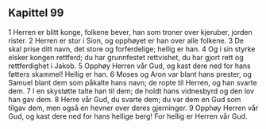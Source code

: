 ## Kapittel 99

1 Herren er blitt konge, folkene bever, han som troner over kjeruber, jorden rister.
2 Herren er stor i Sion, og opphøyet er han over alle folkene.
3 De skal prise ditt navn, det store og forferdelige; hellig er han.
4 Og i sin styrke elsker kongen rettferd; du har grunnfestet rettvishet, du har gjort rett og rettferdighet i Jakob.
5 Opphøy Herren vår Gud, og kast dere ned for hans føtters skammel! Hellig er han.
6 Moses og Aron var blant hans prester, og Samuel blant dem som påkalte hans navn; de ropte til Herren, og han svarte dem.
7 I en skystøtte talte han til dem; de holdt hans vidnesbyrd og den lov han gav dem.
8 Herre vår Gud, du svarte dem; du var dem en Gud som tilgav dem, men også en hevner over deres gjerninger.
9 Opphøy Herren vår Gud, og kast dere ned for hans hellige berg! For hellig er Herren vår Gud.
